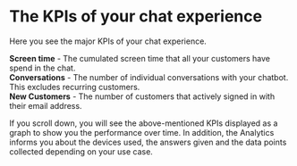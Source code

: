 # The KPIs of your chat experience

Here you see the major KPIs of your chat experience. 

**Screen time** - The cumulated screen time that all your customers have spend in the chat.   
**Conversations** - The number of individual conversations with your chatbot. This excludes recurring customers.   
**New Customers** - The number of customers that actively signed in with their email address.   

If you scroll down, you will see the above-mentioned KPIs displayed as a graph to show you the performance over time.
In addition, the Analytics informs you about the devices used, the answers given and the data points collected depending on your use case.

